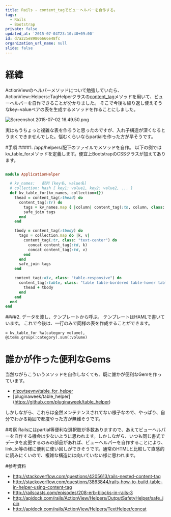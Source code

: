 ```yaml
---
title: Rails - content_tagでビューヘルパーを自作する。
tags:
  - Rails
  - Bootstrap
private: false
updated_at: '2015-07-04T23:10:40+09:00'
id: d7a225e89806666e48fc
organization_url_name: null
slide: false
---
```

# 経緯
ActionViewのヘルパーメソッドについて勉強していたら、 ActionView::Helpers::TagHelperクラスの[content_tag](http://apidock.com/rails/v4.2.1/ActionView/Helpers/TagHelper/content_tag)メソッドを用いて、ビューヘルパーを自作できることが分かりました。
そこで今後も繰り返し使えそうなkey−valueペアの表を生成するメソッドを作ることにしました。

![Screenshot 2015-07-02 16.49.50.png](https://qiita-image-store.s3.amazonaws.com/0/82804/a3b61a46-79f7-8237-4508-4e51f0179cc5.png)

実はもうちょっと複雑な表を作ろうと思ったのですが、入れ子構造が深くなるとうまくできませんでした。悩むくらいならpartialを作った方が早そうです。

#手順
####1. /app/helpers/配下のファイルでメソッドを自作。
以下の例ではkv_table_forメソッドを定義します。便宜上BootstrapのCSSクラスが加えてあります。

```rb:/app/helpers/application_helper.rb

module ApplicationHelper

  # kv_names:   配列 [key名, value名]
  # collection: hash { key1: value1, key2: value2, ... }
  def kv_table_for(kv_names, collection={})
    thead = content_tag(:thead) do
      content_tag(:tr) do
        tags = kv_names.map { |column| content_tag(:th, column, class: "text-center") }
        safe_join tags
      end
    end

    tbody = content_tag(:tbody) do
      tags = collection.map do |k, v|
        content_tag(:tr, class: "text-center") do
          concat content_tag(:td, k)
          concat content_tag(:td, v)
        end
      end
      safe_join tags
    end

    content_tag(:div, class: "table-responsive") do
      content_tag(:table, class: "table table-bordered table-hover table-striped") do
        thead + tbody
      end
    end
  end
end
```

####2. データを渡し、テンプレートから呼ぶ。
テンプレートはHAMLで書いています。
これで今後は、一行のみで同様の表を作成することができます。

```haml:show.html.haml
= kv_table_for %w(category volume), @items.group(:category).sum(:volume)
```

# 誰かが作った便利なGems
当然ながらこういうメソッドを自作しなくても、既に誰かが便利なGemを作っています。

- [nizovtsevnv/table_for_helper](https://github.com/nizovtsevnv/table_for_helper)
- [pluginaweek/table_helper]
(https://github.com/pluginaweek/table_helper)

しかしながら、これらは全然メンテナンスされてない様子なので、やっぱり、自分でわかる範囲で都度やった方が無難そうです。

#考察
Railsにはpartial等便利な選択肢が多数ありますので、あえてビューヘルパーを自作する機会は少ないように思われます。しかしながら、いつも同じ書式でデータを変更するのみの部品があれば、ビューヘルパーを自作することにより、link_to等の様に便利に使い回しができそうです。通常のHTMLと比較して直感的に読みにくいので、複雑な構造には向いていない様に思われます。

#参考資料
- http://stackoverflow.com/questions/4205613/rails-nested-content-tag
- http://stackoverflow.com/questions/3863844/rails-how-to-build-table-in-helper-using-content-tag
- http://railscasts.com/episodes/208-erb-blocks-in-rails-3
- http://apidock.com/rails/ActionView/Helpers/OutputSafetyHelper/safe_join
- http://apidock.com/rails/ActionView/Helpers/TextHelper/concat
